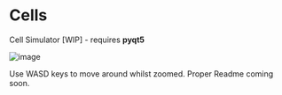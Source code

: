 # Cells
Cell Simulator [WIP] - requires **pyqt5**

![image](https://github.com/user-attachments/assets/97867ee2-afd8-4d69-8fc8-d05a8c10684e)

Use WASD keys to move around whilst zoomed. Proper Readme coming soon.
